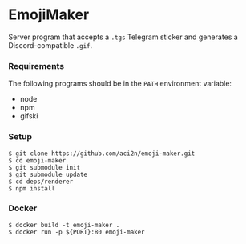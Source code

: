 # EmojiMaker
Server program that accepts a `.tgs` Telegram sticker and generates a Discord-compatible `.gif`.

### Requirements
The following programs should be in the `PATH` environment variable:
- node
- npm
- gifski

### Setup
```shell
$ git clone https://github.com/aci2n/emoji-maker.git
$ cd emoji-maker
$ git submodule init
$ git submodule update
$ cd deps/renderer
$ npm install
```

### Docker
```shell
$ docker build -t emoji-maker .
$ docker run -p ${PORT}:80 emoji-maker
```